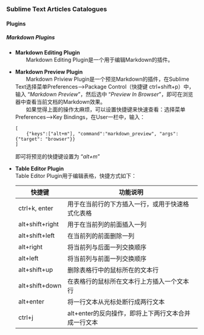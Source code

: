 ### Sublime Text Articles Catalogues

#### Plugins

##### Markdown Plugins
- **Markdown Editing Plugin**     
    　　Markdown Editing Plugin是一个用于编辑Markdown的插件。

- **Markdown Preview Plugin**   
    　　Markdown Priview Plugin是一个预览Markdown的插件，在Sublime Text选择菜单Preferences–>Package Control（快捷键 ctrl+shift+p）中，输入 “*Markdown Preview*”，然后选中 “*Preview In Browser*”，即可在浏览器中查看当前文档的Markdown效果。      
    　　如果觉得上面的操作太麻烦，可以设置快捷键来快速查看：选择菜单 Preferences–>Key Bindings，在User一栏中，输入：
    ```
    [   
        {"keys":["alt+m"], "command":"markdown_preview", "args":{"target": "browser"}}
    ]
    ```
    即可将预览的快捷键设置为 “*alt+m*”


- **Table Editor Plugin**       
    Table Editor Plugin用于编辑表格，快捷方式如下：    

    |   **快捷键**    |                     **功能说明**                    |
    |-----------------|-----------------------------------------------------|
    | ctrl+k, enter   | 用于在当前行的下方插入一行，或用于快速格式化表格    |
    | alt+shift+right | 用于在当前列的前面插入一列                          |
    | alt+shift+left  | 在当前列的前面删除一列                              |
    | alt+right       | 将当前列与后面一列交换顺序                          |
    | alt+left        | 将当前列与前面一列交换顺序                          |
    | alt+shift+up    | 删除表格行中的鼠标所在的文本行                      |
    | alt+shift+down  | 在表格行的鼠标所在文本行上方插入一个文本行          |
    | alt+enter       | 将一行文本从光标处断行成两行文本                    |
    | ctrl+j          | alt+enter的反向操作，即将上下两行文本合并成一行文本 |



